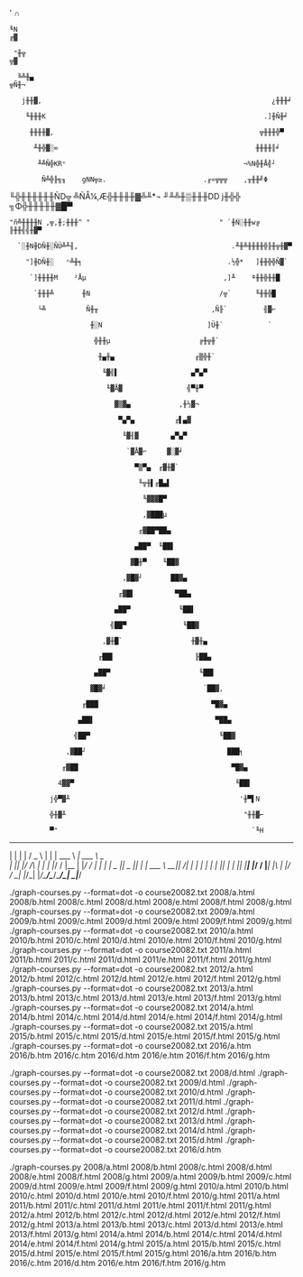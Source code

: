   '                                                                        ∩

    ╙N                                                                    ╔▓

     "╫╦                                                                 ╦▓

      ╚╩╫▄                                                             ╦Ñ╫¬

       j╫╫▓,                                                         ¿╫╫╫╛

        ╙╫╫╫K                                                      .]╫Ñ╫╛

         ╫╫╫╫▓,                                                   ╦╫╫╫╬▀

          ╨╫╬▓░∞                                                 ╫╫╫╫║╛

           ╨╩Ñ╬KRⁿ                                            ¬%N╬╫Å╣┘

            Ñ╩╬╟╗╖    gNN╦≥.                        .╓«╦╦╦    ,╥╫╫╝Φ

 ╙╬╫╫╫╫╫╫ÑD╦  ╩ÑÅ¼,Æ╬╫╫╫╫▓╩╨*¬                     ╜╨╩╫▒╫╫╫DD j╫╬╬  ╗Φ╬╫╫╫╫╫▓█▀

    "ñ╩╫╫╫╫N ,╦,╫;╫╫╫^ "                                " `╫Ñ░╫╫w╔  ╟╫╫╣╣╫▓▀

      `░╫N╫DÑ╫░ÑÜ╩╨╢,                                      .╨╫╩╫╫╫╫╬╟╫╦╫▓▀

        "]╫DÑ╫░   ⁿ╩╫╕                                    .½╬*   ]╫╫╬╬Ñ▓`

         `]╫╫╫╫M    ²Åµ                                  ,]╨    ª╫╫╬╫╫█

          `╫╫╫╩       ╫N                                /╦`      ╙╫╫╬█

           └╩          Ñ╫╥                            ,Ñ╟`         ╢▓⌐

                        ╫░N                          ]Ü╫`           `

                         ╬╫╫µ                      ╔╫╦╫`

                          ╫▄╫▄                    ╓▒╬╫`

                           ╙▓╣▌                  ▄▀▄▀

                            ╙▓Å▓                ╣▀╫▀

                              ▓▒▓▄            ,╫½▓¬

                               ▀▄▀▄          ╓▌▄▓

                                ╙▓╢▓        ▄▀▄▀

                                 `▓Å▓⌐     ▓░▓╛

                                   ▀▒▀▄  ╓▓╫▓`

                                    ╙╦╫▌╓█▄▌

                                     ╙▓▓▓█▀

                                     ,▓███µ

                                    ╓▓██▀██▄

                                   ▄██▀  ╙██▌

                                  ▓█╫▀    ╙██▓

                                ,▓█▓┘       ██▓▄

                               ╓▓█▌          ▀██▄

                              ▄██▀            ╙██▌

                             ╣██▀              ╙██▓

                           ,▓╫█`                 ╫▓╫▄

                          ╓██▌                    ╟██▄

                         ▄██▀                      ╙██▌

                        ▓█▓╛                        `██▓,

                      ╓███                            ▀█▓▄

                     ▄██▌                              ▀██▄

                    ╣██▀                                ╙██▓

                  ,▓██┘                                   ███╕

                 ╓▓██                                      ▀█▓▄

                4▓▓▀                                        ╙██▌

              j╬▀▓╨                                          '╫▀▌N

              ╬╫▓╨                                            "╫╫▓⌐

              ▀"                                                `╙H
 _   _   ___   _     ______ _________________
| | | | / _ \ | |    | ___ \  ___| ___ \  _  \
| |_| |/ /_\ \| |    | |_/ / |__ | |_/ / | | |
|  _  ||  _  || |    | ___ \  __||    /| | | |
| | | || | | || |____| |_/ / |___| |\ \| |/ /
\_| |_/\_| |_/\_____/\____/\____/\_| \_|___/

 ./graph-courses.py  --format=dot -o course20082.txt 2008/a.html 2008/b.html 2008/c.html 2008/d.html 2008/e.html 2008/f.html 2008/g.html
 ./graph-courses.py  --format=dot -o course20082.txt 2009/a.html 2009/b.html 2009/c.html 2009/d.html 2009/e.html 2009/f.html 2009/g.html
 ./graph-courses.py  --format=dot -o course20082.txt 2010/a.html 2010/b.html 2010/c.html 2010/d.html 2010/e.html 2010/f.html 2010/g.html
 ./graph-courses.py  --format=dot -o course20082.txt 2011/a.html 2011/b.html 2011/c.html 2011/d.html 2011/e.html 2011/f.html 2011/g.html
 ./graph-courses.py  --format=dot -o course20082.txt 2012/a.html 2012/b.html 2012/c.html 2012/d.html 2012/e.html 2012/f.html 2012/g.html
 ./graph-courses.py  --format=dot -o course20082.txt 2013/a.html 2013/b.html 2013/c.html 2013/d.html 2013/e.html 2013/f.html 2013/g.html
 ./graph-courses.py  --format=dot -o course20082.txt 2014/a.html 2014/b.html 2014/c.html 2014/d.html 2014/e.html 2014/f.html 2014/g.html
 ./graph-courses.py  --format=dot -o course20082.txt 2015/a.html 2015/b.html 2015/c.html 2015/d.html 2015/e.html 2015/f.html 2015/g.html
 ./graph-courses.py  --format=dot -o course20082.txt 2016/a.htm 2016/b.htm 2016/c.htm 2016/d.htm 2016/e.htm 2016/f.htm 2016/g.htm


 ./graph-courses.py  --format=dot -o course20082.txt 2008/d.html
 ./graph-courses.py  --format=dot -o course20082.txt 2009/d.html
 ./graph-courses.py  --format=dot -o course20082.txt 2010/d.html
 ./graph-courses.py  --format=dot -o course20082.txt 2011/d.html
 ./graph-courses.py  --format=dot -o course20082.txt 2012/d.html
 ./graph-courses.py  --format=dot -o course20082.txt 2013/d.html
 ./graph-courses.py  --format=dot -o course20082.txt 2014/d.html
 ./graph-courses.py  --format=dot -o course20082.txt 2015/d.html
 ./graph-courses.py  --format=dot -o course20082.txt 2016/d.htm

 ./graph-courses.py  2008/a.html 2008/b.html 2008/c.html 2008/d.html 2008/e.html 2008/f.html 2008/g.html 2009/a.html 2009/b.html 2009/c.html 2009/d.html 2009/e.html 2009/f.html 2009/g.html 2010/a.html 2010/b.html 2010/c.html 2010/d.html 2010/e.html 2010/f.html 2010/g.html 2011/a.html 2011/b.html 2011/c.html 2011/d.html 2011/e.html 2011/f.html 2011/g.html 2012/a.html 2012/b.html 2012/c.html 2012/d.html 2012/e.html 2012/f.html 2012/g.html 2013/a.html 2013/b.html 2013/c.html 2013/d.html 2013/e.html 2013/f.html 2013/g.html 2014/a.html 2014/b.html 2014/c.html 2014/d.html 2014/e.html 2014/f.html 2014/g.html 2015/a.html 2015/b.html 2015/c.html 2015/d.html 2015/e.html 2015/f.html 2015/g.html 2016/a.htm 2016/b.htm 2016/c.htm 2016/d.htm 2016/e.htm 2016/f.htm 2016/g.htm